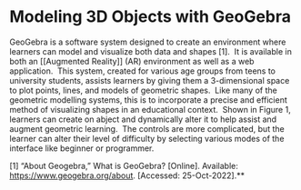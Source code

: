 # Modeling 3D Objects with GeoGebra

GeoGebra is a software system designed to create an environment where learners can model and visualize both data and shapes [1].  It is available in both an [[Augmented Reality]] (AR) environment as well as a web application.  This system, created for various age groups from teens to university students, assists learners by giving them a 3-dimensional space to plot points, lines, and models of geometric shapes.  Like many of the geometric modelling systems, this is to incorporate a precise and efficient method of visualizing shapes in an educational context.  Shown in Figure 1, learners can create on abject and dynamically alter it to help assist and augment geometric learning.  The controls are more complicated, but the learner can alter their level of difficulty by selecting various modes of the interface like beginner or programmer. 

[1] “About Geogebra,” What is GeoGebra? [Online]. Available: https://www.geogebra.org/about. [Accessed: 25-Oct-2022].**